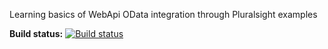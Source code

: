 Learning basics of WebApi OData integration through Pluralsight examples

**Build status:** [![Build status](https://ci.appveyor.com/api/projects/status/yca1tafu4s2a7dnk?svg=true)](https://ci.appveyor.com/project/tpodolak/playground-wunm9)
